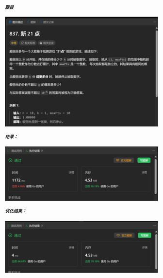 ##### [题目](https://leetcode.cn/problems/new-21-game/)
![pic](img.png)
##### 结果：
![pic](result.png)
##### 优化结果：
![pic](result1.png)
